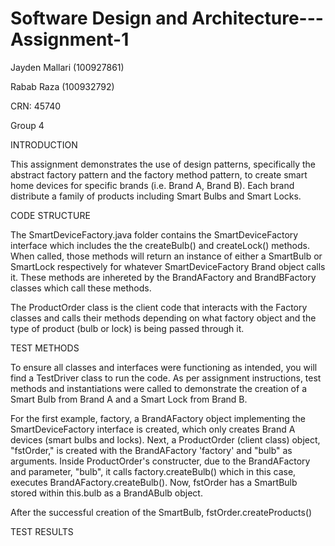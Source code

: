 # Software Design and Architecture---Assignment-1

Jayden Mallari (100927861)

Rabab Raza (100932792)

CRN: 45740

Group 4


INTRODUCTION

This assignment demonstrates the use of design patterns, specifically the abstract factory pattern and the factory method pattern, to create smart home devices for specific brands (i.e. Brand A, Brand B). Each brand distribute a family of products including Smart Bulbs and Smart Locks.



CODE STRUCTURE

The SmartDeviceFactory.java folder contains the SmartDeviceFactory interface which includes the the createBulb() and createLock() methods. When called, those methods will return an instance of either a SmartBulb or SmartLock respectively for whatever SmartDeviceFactory Brand object calls it. These methods are inhereted by the BrandAFactory and BrandBFactory classes which call these methods.



The ProductOrder class is the client code that interacts with the Factory classes and calls their methods depending on what factory object and the type of product (bulb or lock) is being passed through it.



TEST METHODS

To ensure all classes and interfaces were functioning as intended, you will find a TestDriver class to run the code. As per assignment instructions, test methods and instantiations were called to demonstrate the creation of a Smart Bulb from Brand A and a Smart Lock from Brand B.

For the first example, factory, a BrandAFactory object implementing the SmartDeviceFactory interface is created, which only creates Brand A devices (smart bulbs and locks). Next, a ProductOrder (client class) object, "fstOrder," is created with the BrandAFactory 'factory' and "bulb" as arguments. Inside ProductOrder's constructer, due to the BrandAFactory and parameter, "bulb", it calls factory.createBulb() which in this case, executes BrandAFactory.createBulb().
Now, fstOrder has a SmartBulb stored within this.bulb as a BrandABulb object.

After the successful creation of the SmartBulb, fstOrder.createProducts() 




TEST RESULTS









